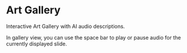# Art Gallery

Interactive Art Gallery with AI audio descriptions.

In gallery view, you can use the space bar to play or pause audio for the
currently displayed slide.

